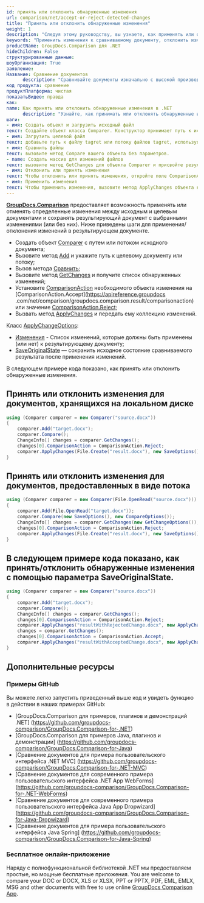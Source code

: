 ```yaml
---
id: принять или отклонить обнаруженные изменения
url: comparison/net/accept-or-reject-detected-changes
title: "Принять или отклонить обнаруженные изменения"
weight: 1
description: "Следуя этому руководству, вы узнаете, как применять или отменять изменения, обнаруженные в процессе сравнения документов, с помощью GroupDocs.Comparison for .NET API."
keywords: "Применить изменения к сравниваемому документу, отклонить изменения сравнения, изменения сравнения документов"
productName: GroupDocs.Comparison для .NET
hideChildren: False
структурированные данные:
шоуОрганизация: True
заявление:
Название: Сравнение документов
      description: "Сравнивайте документы изначально с высокой производительностью, используя язык C# и GroupDocs.Comparison для .NET."
код продукта: сравнение
продуктПлатформа: чистая
показатьВидео: правда
как:
name: Как принять или отклонить обнаруженные изменения в .NET
      description: "Узнайте, как принимать или отклонять обнаруженные изменения в .NET шаг за шагом"
шаги:
- имя: Создать объект и загрузить исходный файл
текст: Создайте объект класса Comparer. Конструктор принимает путь к исходному файлу или параметр потока исходного файла. Вы можете указать абсолютный или относительный путь к файлу в соответствии с вашими требованиями.
- имя: Загрузить целевой файл
текст: добавьте путь к файлу tagret или потоку файлов tagret, используя метод Add.
- имя: Сравнить файлы
текст: вызовите метод Compare вашего объекта без параметров.
- name: Создать массив для изменений файлов
текст: вызовите метод GetChanges для объекта Comparer и присвойте результат массиву типа ChangeInfo.
- имя: Отклонить или принять изменения
текст: Чтобы отклонить или принять изменения, откройте поле ComparisonAction элемента массива и установите значение Reject или Accept из перечисления ComparisonAction.
- имя: Применить изменения
текст: Чтобы применить изменения, вызовите метод ApplyChanges объекта класса Comparer. Метод принимает параметр файлового потока результирующего файла и объект класса ApplyChangeOptions, который должен содержать массив ChangeInfo.
---
```

**[GroupDocs.Comparison](https://products.groupdocs.com/comparison/net)** предоставляет возможность применять или отменять определенные изменения между исходным и целевым документами и сохранять результирующий документ с выбранными изменениями (или без них).
Ниже приведены шаги для применения/отклонения изменений в результирующем документе.

* Создать объект [Comparer](https://apireference.groupdocs.com/net/comparison/groupdocs.comparison/comparer) с путем или потоком исходного документа;
* Вызовите метод [Add](https://apireference.groupdocs.com/net/comparison/groupdocs.comparison/comparer/methods/add/index) и укажите путь к целевому документу или потоку;
* Вызов метода [Сравнить](https://apireference.groupdocs.com/net/comparison/groupdocs.comparison/comparer/methods/compare/index);
* Вызовите метод [GetChanges](https://apireference.groupdocs.com/net/comparison/groupdocs.comparison/comparer/methods/getchanges/index) и получите список обнаруженных изменений;
* Установите [ComparisonAction](https://apireference.groupdocs.com/net/comparison/groupdocs.comparison.result/changeinfo/properties/comparisonaction) необходимого объекта изменения на [ComparisonAction.Accept](https://apireference.groupdocs .com/net/comparison/groupdocs.comparison.result/comparisonaction) или значение [ComparisonAction.Reject](https://apireference.groupdocs.com/net/comparison/groupdocs.comparison.result/comparisonaction);
* Вызвать метод [ApplyChanges](https://apireference.groupdocs.com/net/comparison/groupdocs.comparison/comparer/methods/applychanges/index) и передать ему коллекцию изменений.

Класс [ApplyChangeOptions](https://apireference.groupdocs.com/comparison/net/groupdocs.comparison.options/applychangeoptions):

* [Изменения](https://apireference.groupdocs.com/comparison/net/groupdocs.comparison.options/applychangeoptions/properties/changes) - Список изменений, которые должны быть применены (или нет) к результирующему документу;
* [SaveOriginalState](https://apireference.groupdocs.com/comparison/net/groupdocs.comparison.options/applychangeoptions/properties/saveoriginalstate) — сохранить исходное состояние сравниваемого результата после применения изменений.

В следующем примере кода показано, как принять или отклонить обнаруженные изменения.

## Принять или отклонить изменения для документов, хранящихся на локальном диске

```csharp
using (Comparer comparer = new Comparer("source.docx"))
{
	comparer.Add("target.docx");
    comparer.Compare();
    ChangeInfo[] changes = comparer.GetChanges();
    changes[0].ComparisonAction = ComparisonAction.Reject;
    comparer.ApplyChanges(File.Create("result.docx"), new SaveOptions(), new ApplyChangeOptions() { Changes = changes });
}
```

## Принять или отклонить изменения для документов, предоставленных в виде потока

```csharp
using (Comparer comparer = new Comparer(File.OpenRead("source.docx")))
{
	comparer.Add(File.OpenRead("target.docx"));
    comparer.Compare(new SaveOptions(), new CompareOptions());
    ChangeInfo[] changes = comparer.GetChanges(new GetChangeOptions());
    changes[0].ComparisonAction = ComparisonAction.Reject;
    comparer.ApplyChanges(File.Create("result.docx"), new SaveOptions(), new ApplyChangeOptions() { Changes = changes });
}
```

## В следующем примере кода показано, как принять/отклонить обнаруженные изменения с помощью параметра SaveOriginalState.

```csharp
using (Comparer comparer = new Comparer("source.docx"))
{
	comparer.Add("target.docx");
    comparer.Compare();
    ChangeInfo[] changes = comparer.GetChanges();
    changes[0].ComparisonAction = ComparisonAction.Reject;
    comparer.ApplyChanges("resultWithRejectedChange.docx", new ApplyChangeOptions() { Changes = changes, SaveOriginalState = true });
    changes = comparer.GetChanges();
    changes[0].ComparisonAction = ComparisonAction.Accept;
    comparer.ApplyChanges("resultWithAcceptedChange.docx", new ApplyChangeOptions() { Changes = changes });
}
```

## Дополнительные ресурсы
### Примеры GitHub
Вы можете легко запустить приведенный выше код и увидеть функцию в действии в наших примерах GitHub:
* [GroupDocs.Comparison для примеров, плагинов и демонстраций .NET] (https://github.com/groupdocs-comparison/GroupDocs.Comparison-for-.NET)
* [GroupDocs.Comparison для примеров Java, плагинов и демонстрации] (https://github.com/groupdocs-comparison/GroupDocs.Comparison-for-Java)
* [Сравнение документов для примера пользовательского интерфейса .NET MVC] (https://github.com/groupdocs-comparison/GroupDocs.Comparison-for-.NET-MVC)
* [Сравнение документов для современного примера пользовательского интерфейса .NET App WebForms] (https://github.com/groupdocs-comparison/GroupDocs.Comparison-for-.NET-WebForms)
* [Сравнение документов для современного примера пользовательского интерфейса Java App Dropwizard] (https://github.com/groupdocs-comparison/GroupDocs.Comparison-for-Java-Dropwizard)
* [Сравнение документов для примера пользовательского интерфейса Java Spring] (https://github.com/groupdocs-comparison/GroupDocs.Comparison-for-Java-Spring)
    

### Бесплатное онлайн-приложение
Наряду с полнофункциональной библиотекой .NET мы предоставляем простые, но мощные бесплатные приложения.
You are welcome to compare your DOC or DOCX, XLS or XLSX, PPT or PPTX, PDF, EML, EMLX, MSG and other documents with free to use online [GroupDocs Comparison App](https://products.groupdocs.app/comparison).
